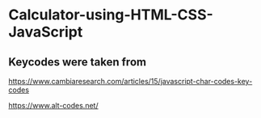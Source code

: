 # Calculator-using-HTML-CSS-JavaScript

## Keycodes were taken from

https://www.cambiaresearch.com/articles/15/javascript-char-codes-key-codes

https://www.alt-codes.net/
